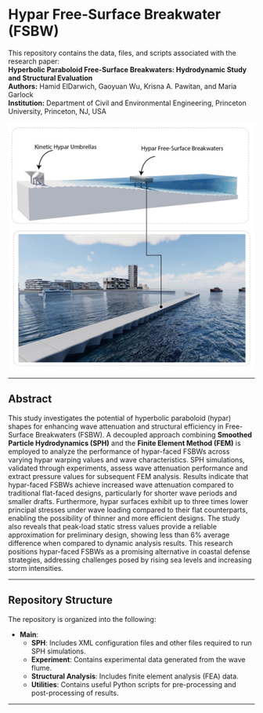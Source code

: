 # Hypar Free-Surface Breakwater (FSBW)

This repository contains the data, files, and scripts associated with the research paper:  
**Hyperbolic Paraboloid Free-Surface Breakwaters: Hydrodynamic Study and Structural Evaluation**  
**Authors:** Hamid ElDarwich, Gaoyuan Wu, Krisna A. Pawitan, and Maria Garlock  
**Institution:** Department of Civil and Environmental Engineering, Princeton University, Princeton, NJ, USA  


![Hypar FSBW Visualization](hyparfsbw.jpg)

---

## Abstract
This study investigates the potential of hyperbolic paraboloid (hypar) shapes for enhancing wave attenuation and structural efficiency in Free-Surface Breakwaters (FSBW). A decoupled approach combining **Smoothed Particle Hydrodynamics (SPH)** and the **Finite Element Method (FEM)** is employed to analyze the performance of hypar-faced FSBWs across varying hypar warping values and wave characteristics. SPH simulations, validated through experiments, assess wave attenuation performance and extract pressure values for subsequent FEM analysis. Results indicate that hypar-faced FSBWs achieve increased wave attenuation compared to traditional flat-faced designs, particularly for shorter wave periods and smaller drafts. Furthermore, hypar surfaces exhibit up to three times lower principal stresses under wave loading compared to their flat counterparts, enabling the possibility of thinner and more efficient designs. The study also reveals that peak-load static stress values provide a reliable approximation for preliminary design, showing less than 6% average difference when compared to dynamic analysis results. This research positions hypar-faced FSBWs as a promising alternative in coastal defense strategies, addressing challenges posed by rising sea levels and increasing storm intensities.

---

## Repository Structure
The repository is organized into the following:

- **Main**: 
  - **SPH**: Includes XML configuration files and other files required to run SPH simulations.
  - **Experiment**: Contains experimental data generated from the wave flume.
  - **Structural Analysis**: Includes finite element analysis (FEA) data.
  - **Utilities**: Contains useful Python scripts for pre-processing and post-processing of results.

---